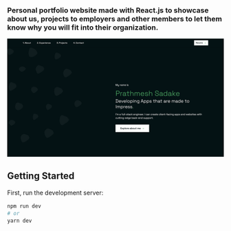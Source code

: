 
### Personal portfolio website made with React.js to showcase about us, projects to employers and other members to let them know why you will fit into their organization.

![screenshot](https://github.com/PrathmeshSadake/prathmeshsadake-v4/blob/master/screenshot.png?raw=true)
## Getting Started

First, run the development server:

```bash
npm run dev
# or
yarn dev
```
